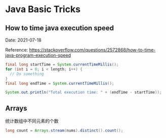 # Java Basic Tricks



## How to time java execution speed

Date: 2021-07-18

Reference: https://stackoverflow.com/questions/2572868/how-to-time-java-program-execution-speed

```java
final long startTime = System.currentTimeMillis();
for (int i = 0; i < length; i++) {
  // Do something
}
final long endTime = System.currentTimeMillis();

System.out.println("Total execution time: " + (endTime - startTime));
```



## Arrays

统计数组中不同元素的个数

```java
long count = Arrays.stream(nums).distinct().count();
```

